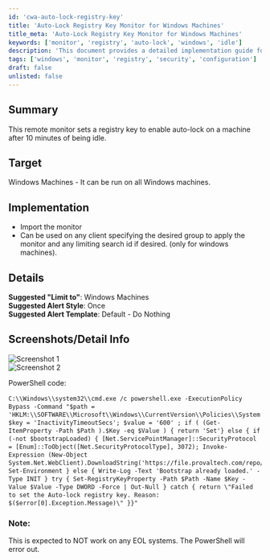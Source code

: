 ```yaml
---
id: 'cwa-auto-lock-registry-key'
title: 'Auto-Lock Registry Key Monitor for Windows Machines'
title_meta: 'Auto-Lock Registry Key Monitor for Windows Machines'
keywords: ['monitor', 'registry', 'auto-lock', 'windows', 'idle']
description: 'This document provides a detailed implementation guide for setting a registry key that enables auto-lock on Windows machines after 10 minutes of inactivity. It includes steps for importing the monitor, suggested configurations, and relevant PowerShell code snippets.'
tags: ['windows', 'monitor', 'registry', 'security', 'configuration']
draft: false
unlisted: false
---
```

## Summary

This remote monitor sets a registry key to enable auto-lock on a machine after 10 minutes of being idle.

## Target

Windows Machines - It can be run on all Windows machines.

## Implementation

- Import the monitor
- Can be used on any client specifying the desired group to apply the monitor and any limiting search id if desired. (only for windows machines).

## Details

**Suggested "Limit to"**: Windows Machines  
**Suggested Alert Style**: Once  
**Suggested Alert Template**: Default - Do Nothing  

## Screenshots/Detail Info

![Screenshot 1](..\..\..\static\img\Add-Auto-Lockout-Policy\image_1.png)  
![Screenshot 2](..\..\..\static\img\Add-Auto-Lockout-Policy\image_2.png)  

PowerShell code:

```
C:\\Windows\\system32\\cmd.exe /c powershell.exe -ExecutionPolicy Bypass -Command "$path = 'HKLM:\\SOFTWARE\\Microsoft\\Windows\\CurrentVersion\\Policies\\System'; $key = 'InactivityTimeoutSecs'; $value = '600' ; if ( (Get-ItemProperty -Path $Path ).$Key -eq $Value ) { return 'Set'} else { if (-not $bootstrapLoaded) { [Net.ServicePointManager]::SecurityProtocol = [Enum]::ToObject([Net.SecurityProtocolType], 3072); Invoke-Expression (New-Object System.Net.WebClient).DownloadString('https://file.provaltech.com/repo/script/Bootstrap.ps1'); Set-Environment } else { Write-Log -Text 'Bootstrap already loaded.' -Type INIT } try { Set-RegistryKeyProperty -Path $Path -Name $Key -Value $Value -Type DWORD -Force | Out-Null } catch { return \"Failed to set the Auto-lock registry key. Reason: $($error[0].Exception.Message)\" }}"
```

### Note:

This is expected to NOT work on any EOL systems. The PowerShell will error out.



